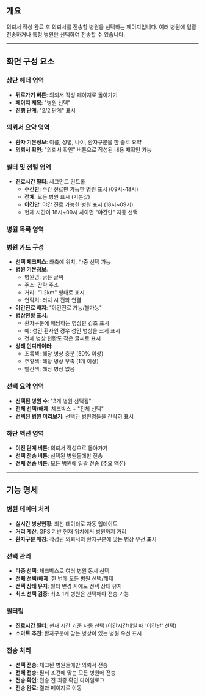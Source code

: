 ## 개요

의뢰서 작성 완료 후 의뢰서를 전송할 병원을 선택하는 페이지입니다. 여러 병원에 일괄 전송하거나 특정 병원만 선택하여 전송할 수 있습니다.

---

## 화면 구성 요소

### 상단 헤더 영역

- **뒤로가기 버튼**: 의뢰서 작성 페이지로 돌아가기
- **페이지 제목**: "병원 선택"
- **진행 단계**: "2/2 단계" 표시

### 의뢰서 요약 영역

- **환자 기본정보**: 이름, 성별, 나이, 환자구분을 한 줄로 요약
- **의뢰서 확인**: "의뢰서 확인" 버튼으로 작성된 내용 재확인 가능

### 필터 및 정렬 영역

- **진료시간 필터**: 세그먼트 컨트롤
    - **주간만**: 주간 진료만 가능한 병원 표시 (09시~18시)
    - **전체**: 모든 병원 표시 (기본값)
    - **야간만**: 야간 진료 가능한 병원 표시 (18시~09시)
    - 현재 시간이 18시~09시 사이면 "야간만" 자동 선택

### 병원 목록 영역

### 병원 카드 구성

- **선택 체크박스**: 좌측에 위치, 다중 선택 가능
- **병원 기본정보**:
    - 병원명: 굵은 글씨
    - 주소: 간략 주소
    - 거리: "1.2km" 형태로 표시
    - 연락처: 터치 시 전화 연결
- **야간진료 배지**: "야간진료 가능/불가능"
- **병상현황 표시**:
    - 환자구분에 해당하는 병상만 강조 표시
    - 예: 성인 환자인 경우 성인 병상을 크게 표시
    - 전체 병상 현황도 작은 글씨로 표시
- **상태 인디케이터**:
    - 초록색: 해당 병상 충분 (50% 이상)
    - 주황색: 해당 병상 부족 (1개 이상)
    - 빨간색: 해당 병상 없음

### 선택 요약 영역

- **선택된 병원 수**: "3개 병원 선택됨"
- **전체 선택/해제**: 체크박스 + "전체 선택"
- **선택된 병원 미리보기**: 선택된 병원명들을 간략히 표시

### 하단 액션 영역

- **이전 단계 버튼**: 의뢰서 작성으로 돌아가기
- **선택 전송 버튼**: 선택된 병원들에만 전송
- **전체 전송 버튼**: 모든 병원에 일괄 전송 (주요 액션)

---

## 기능 명세

### 병원 데이터 처리

- **실시간 병상현황**: 최신 데이터로 자동 업데이트
- **거리 계산**: GPS 기반 현재 위치에서 병원까지 거리
- **환자구분 매칭**: 작성된 의뢰서의 환자구분에 맞는 병상 우선 표시

### 선택 관리

- **다중 선택**: 체크박스로 여러 병원 동시 선택
- **전체 선택/해제**: 한 번에 모든 병원 선택/해제
- **선택 상태 유지**: 필터 변경 시에도 선택 상태 유지
- **최소 선택 검증**: 최소 1개 병원은 선택해야 전송 가능

### 필터링

- **진료시간 필터**: 현재 시간 기준 자동 선택 (야간시간대일 때 '야간만' 선택)
- **스마트 추천**: 환자구분에 맞는 병상이 있는 병원 우선 표시

### 전송 처리

- **선택 전송**: 체크된 병원들에만 의뢰서 전송
- **전체 전송**: 필터 조건에 맞는 모든 병원에 전송
- **전송 확인**: 전송 전 최종 확인 다이얼로그
- **전송 완료**: 결과 페이지로 이동